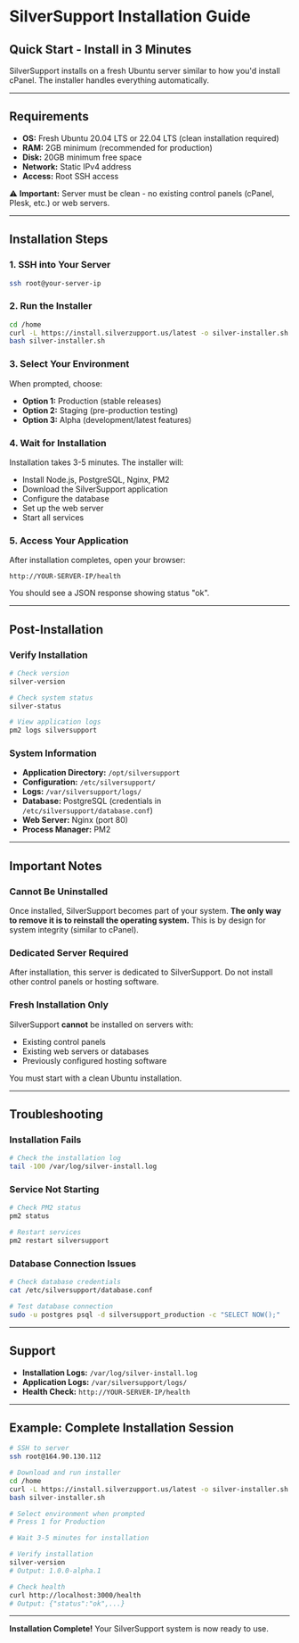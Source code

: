 # SilverSupport Installation Guide

## Quick Start - Install in 3 Minutes

SilverSupport installs on a fresh Ubuntu server similar to how you'd install cPanel. The installer handles everything automatically.

---

## Requirements

- **OS:** Fresh Ubuntu 20.04 LTS or 22.04 LTS (clean installation required)
- **RAM:** 2GB minimum (recommended for production)
- **Disk:** 20GB minimum free space
- **Network:** Static IPv4 address
- **Access:** Root SSH access

⚠️ **Important:** Server must be clean - no existing control panels (cPanel, Plesk, etc.) or web servers.

---

## Installation Steps

### 1. SSH into Your Server
```bash
ssh root@your-server-ip
```

### 2. Run the Installer
```bash
cd /home
curl -L https://install.silverzupport.us/latest -o silver-installer.sh
bash silver-installer.sh
```

### 3. Select Your Environment

When prompted, choose:
- **Option 1:** Production (stable releases)
- **Option 2:** Staging (pre-production testing)
- **Option 3:** Alpha (development/latest features)

### 4. Wait for Installation

Installation takes 3-5 minutes. The installer will:
- Install Node.js, PostgreSQL, Nginx, PM2
- Download the SilverSupport application
- Configure the database
- Set up the web server
- Start all services

### 5. Access Your Application

After installation completes, open your browser:
```
http://YOUR-SERVER-IP/health
```

You should see a JSON response showing status "ok".

---

## Post-Installation

### Verify Installation
```bash
# Check version
silver-version

# Check system status
silver-status

# View application logs
pm2 logs silversupport
```

### System Information

- **Application Directory:** `/opt/silversupport`
- **Configuration:** `/etc/silversupport/`
- **Logs:** `/var/silversupport/logs/`
- **Database:** PostgreSQL (credentials in `/etc/silversupport/database.conf`)
- **Web Server:** Nginx (port 80)
- **Process Manager:** PM2

---

## Important Notes

### Cannot Be Uninstalled
Once installed, SilverSupport becomes part of your system. **The only way to remove it is to reinstall the operating system.** This is by design for system integrity (similar to cPanel).

### Dedicated Server Required
After installation, this server is dedicated to SilverSupport. Do not install other control panels or hosting software.

### Fresh Installation Only
SilverSupport **cannot** be installed on servers with:
- Existing control panels
- Existing web servers or databases  
- Previously configured hosting software

You must start with a clean Ubuntu installation.

---

## Troubleshooting

### Installation Fails
```bash
# Check the installation log
tail -100 /var/log/silver-install.log
```

### Service Not Starting
```bash
# Check PM2 status
pm2 status

# Restart services
pm2 restart silversupport
```

### Database Connection Issues
```bash
# Check database credentials
cat /etc/silversupport/database.conf

# Test database connection
sudo -u postgres psql -d silversupport_production -c "SELECT NOW();"
```

---

## Support

- **Installation Logs:** `/var/log/silver-install.log`
- **Application Logs:** `/var/silversupport/logs/`
- **Health Check:** `http://YOUR-SERVER-IP/health`

---

## Example: Complete Installation Session
```bash
# SSH to server
ssh root@164.90.130.112

# Download and run installer
cd /home
curl -L https://install.silverzupport.us/latest -o silver-installer.sh
bash silver-installer.sh

# Select environment when prompted
# Press 1 for Production

# Wait 3-5 minutes for installation

# Verify installation
silver-version
# Output: 1.0.0-alpha.1

# Check health
curl http://localhost:3000/health
# Output: {"status":"ok",...}
```

---

**Installation Complete!** Your SilverSupport system is now ready to use.
